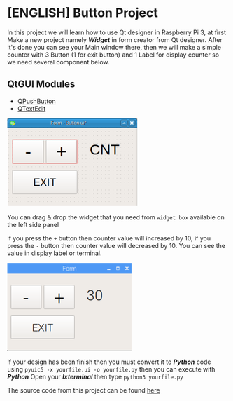 # [ENGLISH] Button Project
In this project we will learn how to use Qt designer in Raspberry Pi 3, at first Make a new project namely ***Widget*** in form creator from Qt designer. After it's done you can see your Main window there, then we will make a simple counter with 3 Button (1 for exit button) and 1 Label for display counter so we need several component below.

## QtGUI Modules
* [QPushButton](http://pyqt.sourceforge.net/Docs/PyQt4/qpushbutton.html)
* [QTextEdit](http://pyqt.sourceforge.net/Docs/PyQt4/qtextedit.html)

<img src="/images/Button1.PNG" height="200">

You can drag & drop the widget that you need from ```widget box``` available on the left side panel

if you press the ```+``` button then counter value will increased by 10, if you press the ```-``` button then counter value will decreased by 10. You can see the value in display label or terminal.

<img src="/images/Button2.PNG" height="200">

if your design has been finish then you must convert it to ***Python*** code using ```pyuic5 -x yourfile.ui -o yourfile.py``` then you can execute with ***Python*** Open your ***lxterminal*** then type ```python3 yourfile.py```

The source code from this project can be found [here](/src)
